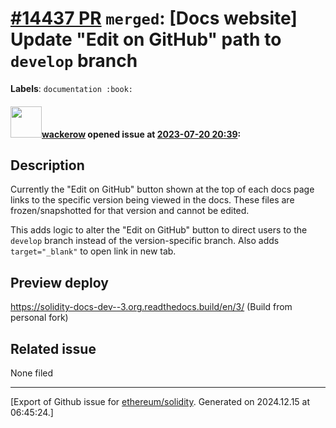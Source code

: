 # [\#14437 PR](https://github.com/ethereum/solidity/pull/14437) `merged`: [Docs website] Update "Edit on GitHub" path to `develop` branch
**Labels**: `documentation :book:`


#### <img src="https://avatars.githubusercontent.com/u/54227730?u=d309b39e7724bff546ce919e209cb06f440a8fe8&v=4" width="50">[wackerow](https://github.com/wackerow) opened issue at [2023-07-20 20:39](https://github.com/ethereum/solidity/pull/14437):

## Description

Currently the "Edit on GitHub" button shown at the top of each docs page links to the specific version being viewed in the docs. These files are frozen/snapshotted for that version and cannot be edited.

This adds logic to alter the "Edit on GitHub" button to direct users to the `develop` branch instead of the version-specific branch. Also adds `target="_blank"` to open link in new tab.

## Preview deploy
https://solidity-docs-dev--3.org.readthedocs.build/en/3/
(Build from personal fork)

## Related issue
None filed




-------------------------------------------------------------------------------



[Export of Github issue for [ethereum/solidity](https://github.com/ethereum/solidity). Generated on 2024.12.15 at 06:45:24.]
